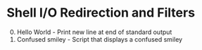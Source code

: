 # Shell I/O Redirection and Filters
0. Hello World - Print new line at end of standard output
1. Confused smiley - Script that displays a confused smiley
